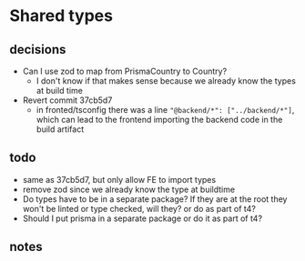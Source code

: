 # Shared types

## decisions

- Can I use zod to map from PrismaCountry to Country? 
  - I don't know if that makes sense because we already know the types at build time
- Revert commit 37cb5d7
  - in fronted/tsconfig there was a line `"@backend/*": ["../backend/*"]`, which can lead to the frontend importing the backend code in the build artifact

## todo 

- same as 37cb5d7, but only allow FE to import types
- remove zod since we already know the type at buildtime
- Do types have to be in a separate package? If they are at the root they won't be linted or type checked, will they? or do as part of t4?
- Should I put prisma in a separate package or do it as part of t4?

## notes
